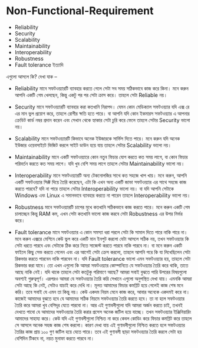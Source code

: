 # Non-Functional-Requirement
<!--একটি সফটওয়্যারে কি কি ফিচার থাকবে সেটাকে বলা হয় Functional Requirement আর সফটওয়্যারে যে সব গুণাবলী বজায় রাখতে হয় সেগুলোকে বলে Non Functional Requirement। আমরা যেসব সফটওয়্যার ইঞ্জিনিয়ারিং ফলো করে কাজ করি, তার সব কিছুই মূলত Non Functional Requirement কে কেন্দ্র করে। Functional Requirement এর জন্য সফটওয়্যার ইঞ্জিনিয়ারিং আসলে দরকার হয় না।
আমাদের দেশে একটি কথা প্রচলিত আছে যে এসব সফটওয়্যার ইঞ্জিনিয়ারিং, ডিজাইন প্যাটার্ন, অবজেক্ট ওরিয়েন্টেড প্রোগ্রামিং শিখে কি লাভ? আমাদের দেশের বেশিরভাগ কোম্পানিতে তো এগুলো ব্যাবহার না করেই সফটওয়্যার তৈরি হচ্ছে। তাহলে এগুলো আসলে কখন কাজে লাগে এবং কোম্পানিতে ব্যাবহার না হলে আমরা শিখেই বা কি করবো?
যেহেতু Functional Requirement আপনি সফটওয়্যার ইঞ্জিনিয়ারিং এপ্লাই না করেই কমপ্লিট করতে পারেন, তার মানে কেউ সফটওয়্যার ইঞ্জিনিয়ারিং ছাড়াই আসলে পুরো প্রোজেক্ট কমপ্লিট করতে সক্ষম। এবং সব ফিচার সেখানে কাজ করবে। তাহলে Non Functional Requirement গুলো আসলে কি কি এবং কেনই বা সেগুলো লাগে সেটা যদি আমরা বুঝতে পারি তাহলে আমরা এটাও বুঝতে পারবো যে সফটওয়্যার ইঞ্জিনিয়ারিং এর দরকার কি।
কিছু-->
<!--Non Functional Requirement হলঃ-->
- Reliability
- Security
- Scalability
- Maintainability 
- Interoperability
- Robustness
- Fault tolerance ইত্যাদি 

এগুলো আসলে কি? দেখা যাক – 

- Reliability মানে সফটওয়্যারটি ব্যাবহার করতে গেলে সেটা সব সময় সঠিকভাবে কাজ করে কিনা। মনে করুন আপনি একটি গেম খেলছেন, কিন্তু একটু পর পর সেটা ক্রাস করে। তাহলে সেটা Reliable নয়। 

- Security মানে সফটওয়্যারটি ব্যাবহার করা কতখানি নিরাপদ। যেমন কোন মেডিক্যাল সফটওয়্যার যদি এক্স রে এর মান ভুল প্রয়োগ করে, তাহলে রোগীর ক্ষতি হতে পারে। বা আপনি যদি কোন ইকমারস সফটওয়্যার এ আপনার ক্রেডিট কার্ড নম্বর প্রদান করেন এবং সেখান থেকে হ্যাকার সেটা চুরি করে ফেলে তাহলে সেটার Security ভালো নয়।

- Scalability মানে সফটওয়্যারটি কিভাবে অনেক ইউজারকে সার্ভিস দিতে পারে। মনে করুন যদি অনেক ইউজার ওয়েবসাইটে ভিজিট করলে সাইট ডাউন হয়ে যায় তাহলে সেটার Scalability ভালো নয়।

- Maintainability মানে একটি সফটওয়্যারে কোন নতুন ফিচার যোগ করতে কত সময় লাগে, বা কোন ফিচার পরিবর্তন করতে কত সময় লাগে। যদি খুব বেশি সময় লাগে তাহলে সেটার Maintainability ভালো নয়।

- Interoperability মানে সফটওয়্যারটি অন্য টেকনোলজির সাথে কত সহজে খাপ খায়। মনে করুন, আপনি একটি সফটওয়্যার সি# দিয়ে তৈরি করেছেন, এটা কি এখন অন্য একটি জাভা সফটওয়্যার এর সাথে সহজে কাজ করতে পারবে? যদি না পারে তাহলে সেটার Interoperability ভালো নয়। বা যদি আপনি সেটাকে Windows এবং Linux এ সমানভাবে ব্যাবহার করতে না পারেন তাহলে Interoperability ভালো নয়।

- Robustness মানে সফটওয়্যারটি চাপের মুখে কতখানি সঠিকভাবে কাজ করতে পারে। মনে করুন একটি গেম চালাচ্ছেন কিন্তু RAM কম, এখন সেটা কতখানি ভালো কাজ করবে সেটা Robustness এর উপর নির্ভর করে।

- Fault tolerance মানে সফটওয়্যার এ কোন সমস্যা ধরা পরলে সেটা কি সামাল দিতে পারে নাকি পারে না। মনে করুন এক্সরে মেশিনে কেউ ভুল করে একটি মান ইনপুট করলো যেটা আসলে সঠিক নয়, তখন সফটওয়্যার কি সেটা ধরতে পারবে এবং সেটাকে ঠিক করে নিতে সাজেস্ট করতে পারবে নাকি পারবে না। বা মনে করুন একটি ফাইলে কিছু সেভ করতে গেলেন এবং এর আগেই সেটা ক্রেস করলো, তাহলে আপনি পরে কি যা লিখেছিলেন সেটা রিকভার করতে পারবেন নাকি পারবেন না। যদি Fault tolerance ভালো এমন সফটওয়্যার হয়, তাহলে সেটা রিকভার করা যাবে।
তো এখন এগুলো কি আমরা সফটওয়্যার কোম্পানিতে যে সফটওয়্যার তৈরি করে থাকি, তাতে আছে নাকি নেই। যদি থাকে তাহলে সেটা কতটুকু পরিমাণে আছে? আমরা সবাই বুঝতে পারি উপরের বিষয়গুলো অবশ্যই গুরুত্বপূর্ণ। এরপরও আমরা যে সফটওয়্যার তৈরি করি সেখানে এগুলো অনুপস্থিত দেখা যায়। এমনকি আমরা সেটা আছে কি নেই, সেটাও যাচাই করে দেখি না। মূলত আমাদের ফিচার কমপ্লিট হয়ে গেলেই কাজ শেষ মনে করি।
তবে সবাই যে এমন তা কিন্তু নয়। কেউ একদম নিয়ম মেনে কাজ করে, আবার অনেকে একদমই করে না। কাজেই আমাদের বুঝতে হবে যে আমাদের সঠিক নিয়মে সফটওয়্যার তৈরি করতে হবে। তা না হলে সফটওয়্যার তৈরি করে আমরা খুব বেশিদূর যেতে পারবো না। 
আর এই গুণাবলীগুলো যদি আমরা অর্জন করতে চাই, তখনই দেখতে পাবো যে আমাদের সফটওয়্যার তৈরি করার প্রসেস অনেক জটিল হয়ে যাচ্ছে। তখন সফটওয়্যার ইঞ্জিনিয়ারিং আমাদের সাহায্য করে। কেউ যদি এই গুণাবলীগুলো নিশ্চিত না করে কেবল কোডিং করে ফিচার কমপ্লিট করে তাহলে সে আসলে অনেক সহজ কাজ শেষ করলো। কারণ দেখা যায় এই গুণাবলীগুলো নিশ্চিত করতে হলে সফটওয়্যার তৈরির কাজ প্রায় ১০০ গুণ জটিল হয়ে যেতে পারে। তবে এই গুণাবলী ছাড়া সফটওয়্যার তৈরি করলে সেটা হয় বেশিদিন টিকবে না, নয়ত মুনাফা করতে পারবে না।
